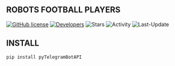 ## ROBOTS FOOTBALL PLAYERS
[![GitHub license](https://img.shields.io/github/license/UBER-BLACK/Robots-Football-Players?style=for-the-badge)](https://raw.githubusercontent.com/UBER-BLACK/Robots-Football-Players/main/LICENSE)
[![Developers](https://img.shields.io/badge/developers-5-green?style=for-the-badge)](https://github.com/orgs/UBER-BLACK/people)
![Stars](https://img.shields.io/github/stars/UBER-BLACK/Robots-Football-Players?style=for-the-badge)
![Activity](https://img.shields.io/github/commit-activity/m/UBER-BLACK/Robots-Football-Players?style=for-the-badge)
![Last-Update](https://img.shields.io/github/last-commit/UBER-BLACK/Robots-Football-Players?style=for-the-badge)
## INSTALL
```bash
pip install pyTelegramBotAPI
```